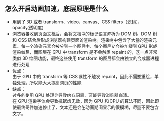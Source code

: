 ## 怎么开启动画加速，底层原理是什么

- 用到了 3D 或者 transform、video、canvas、CSS filters（滤镜），opacity(透明度)
- 浏览器接收到页面文档后，会将文档中的标记语言解析为 DOM 树。DOM 树和 CSS 结合后形成浏览器构建页面的渲染树。渲染树中包含了大量的渲染元素，每一个渲染元素会被分到一个图层中，每个图层又会被加载到 GPU 形成渲染纹理，而图层在 GPU 中 transform 是不会触发 repaint 的，这一点非常类似 3D 绘图功能，最终这些使用 transform 的图层都会由独立的合成器进程进行处理
- 优点：
  <br />
  由于 GPU 中的 transform 等 CSS 属性不触发 repaint，因此不需要重绘，单独处理，所以能大大提高网页的性能
- 缺点：
  <br />
  过多的使用 GPU 处理会导致内存问题，可能导致浏览器崩溃。
  <br />
  在 GPU 渲染字体会导致抗锯齿无效，因为 GPU 和 CPU 的算法不同，因此即使最终硬件加速停止了，文本还是会在动画期间显示的很模糊，尽量不要包含文字。